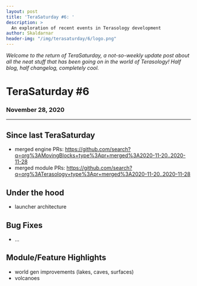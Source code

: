 ```yaml
---
layout: post
title: 'TeraSaturday #6: '
description: >
  An exploration of recent events in Terasology development
author: Skaldarnar
header-img: "/img/terasaturday/6/logo.png"
---
```


_Welcome to the return of TeraSaturday, a not-so-weekly update post about all the neat stuff that has been going on in
the world of Terasology! Half blog, half changelog, completely cool._

# TeraSaturday #6

### November 28, 2020

------------------------

## Since last TeraSaturday

- merged engine PRs: https://github.com/search?q=org%3AMovingBlocks+type%3Apr+merged%3A2020-11-20..2020-11-28
- merged module PRs: https://github.com/search?q=org%3ATerasology+type%3Apr+merged%3A2020-11-20..2020-11-28

## Under the hood

- launcher architecture

## Bug Fixes

- ...

## Module/Feature Highlights

- world gen improvements (lakes, caves, surfaces)
- volcanoes

<!-- References -->
[IDEA 2020.1]: https://www.jetbrains.com/idea/download/#section=windows
[engine repository]: https://github.com/MovingBlocks/Terasology
[downloading from GitHub]: https://github.com/MovingBlocks/Terasology/archive/develop.zip
[fetching with git]: https://github.com/MovingBlocks/Terasology.git
[the forums]: http://forum.terasology.org/forum/
[Discord server]: https://discord.gg/terasology